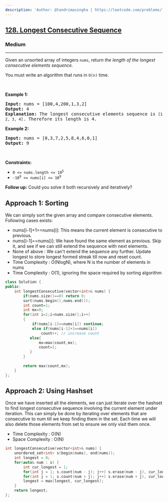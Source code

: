 ```yaml
---
description: 'Author: @tandrimasingha | https://leetcode.com/problems/longest-consecutive-sequence/'
---
```


<h2><a href="https://leetcode.com/problems/longest-consecutive-sequence/">128. Longest Consecutive Sequence</a></h2><h3>Medium</h3><hr><div><p>Given an unsorted array of integers <code>nums</code>, return <em>the length of the longest consecutive elements sequence.</em></p>

<p>You must write an algorithm that runs in&nbsp;<code>O(n)</code>&nbsp;time.</p>

<p>&nbsp;</p>
<p><strong>Example 1:</strong></p>

<pre><strong>Input:</strong> nums = [100,4,200,1,3,2]
<strong>Output:</strong> 4
<strong>Explanation:</strong> The longest consecutive elements sequence is <code>[1, 2, 3, 4]</code>. Therefore its length is 4.
</pre>

<p><strong>Example 2:</strong></p>

<pre><strong>Input:</strong> nums = [0,3,7,2,5,8,4,6,0,1]
<strong>Output:</strong> 9
</pre>

<p>&nbsp;</p>
<p><strong>Constraints:</strong></p>

<ul>
	<li><code>0 &lt;= nums.length &lt;= 10<sup>5</sup></code></li>
	<li><code>-10<sup>9</sup> &lt;= nums[i] &lt;= 10<sup>9</sup></code></li>
</ul>
</div>

**Follow up:** Could you solve it both recursively and iteratively?

## Approach 1: Sorting

We can simply sort the given array and compare consecutive elements. Following cases exists:

- nums[i-1]+1==nums[i]: This means the current element is consecutive to previous.
- nums[i-1]==nums[i]: We have found the same element as previous. Skip it, and see if we can still extend the sequence with next elements.
- None of above : We can't extend the sequence any further. Update longest to store longest formed streak till now and reset count.
- Time Complexity : O(NlogN), where N is the number of elements in nums
- Time Complexity : O(1), ignoring the space required by sorting algorithm
<Tabs>
<TabItem value="c++" label="C++">
<SolutionAuthor name="@tandrimasingha"/>

```cpp
class Solution {
public:
    int longestConsecutive(vector<int>& nums) {
        if(nums.size()==0) return 0;
        sort(nums.begin(),nums.end()); 
        int count=1;
        int mx=0;
        for(int i=1;i<nums.size();i++)
        {
            if(nums[i-1]==nums[i]) continue; 
            else if(nums[i-1]+1==nums[i]) 
                count++; // increase count
           else{
               mx=max(count,mx); 
               count=1; 
           }
        }
      
        return max(count,mx);
    }
};
```

</Tabs>

## Approach 2: Using Hashset
	
Once we have inserted all the elements, we can just iterate over the hashset to find longest consecutive sequence involving the current element under iteration. This can simply be done by iterating over elements that are consecutive to num till we keep finding them in the set. Each time we will also delete those elements from set to ensure we only visit them once.
- Time Complexity : O(N)
- Space Complexity : O(N)

<Tabs>
<TabItem value="c++" label="c++">
<SolutionAuthor name="@tandrimasingha"/>

```cpp
int longestConsecutive(vector<int>& nums) {
	unordered_set<int> s(begin(nums), end(nums)); 
	int longest = 0;
	for(auto& num : s) {
		int cur_longest = 1;
		for(int j = 1; s.count(num - j); j++) s.erase(num - j), cur_longest++;
		for(int j = 1; s.count(num + j); j++) s.erase(num + j), cur_longest++;
		longest = max(longest, cur_longest);  
	}
	return longest;
};
```
</TabItem>
</Tabs>

